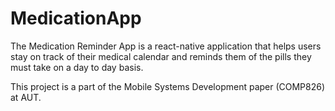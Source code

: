 # MedicationApp
The Medication Reminder App is a react-native application that helps users stay on track of their medical calendar and reminds them of the pills they must take on a day to day basis. 

This project is a part of the Mobile Systems Development paper (COMP826) at AUT. 
